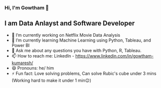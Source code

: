 ### Hi, I'm Gowtham 👋

## I am Data Anlayst and Software Developer 
- 🔭 I’m currently working on Netflix Movie Data Analysis
- 🌱 I’m currently learning Machine Learning using Python, Tableau, and Power BI
- 💬 Ask me about any questions you have with Python, R, Tableau.
- 📫 How to reach me: LinkedIn - https://www.linkedin.com/in/gowtham-kumaresh/
- 😄 Pronouns: he/ him
- ⚡ Fun fact: Love solving problems, Can solve Rubic's cube under 3 mins (Working hard to make it under 1 min:wink:) 

